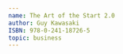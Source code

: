 ```yaml
---
name: The Art of the Start 2.0
author: Guy Kawasaki
ISBN: 978-0-241-18726-5
topic: business
---
```

